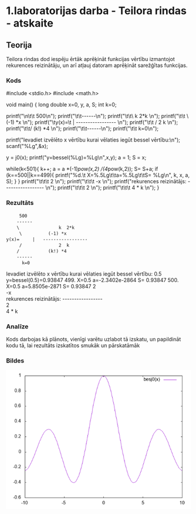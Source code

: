 # 1.laboratorijas darba - Teilora rindas - atskaite

## Teorija
Teilora rindas dod iespēju ērtāk aprēķināt funkcijas vērtību izmantojot rekurences reizinātāju,
un arī atļauj datoram aprēķināt sarežģītas funkcijas. 

### Kods
#include <stdio.h>
#include <math.h>

void main() {
 long double x=0, y, a, S;
 int k=0;

 printf("\n\t\t 500\n");
 printf("\t\t------\n");
 printf("\t\t\\               k  2*k    \n");
 printf("\t\t \\          (-1) *x       \n");
 printf("\ty(x)=\t  |   -----------------  \n");
 printf("\t\t /              2  k       \n");
 printf("\t\t/           (k!) *4        \n");
 printf("\t\t------\n");
 printf("\t\t  k=0\n");

 printf("Ievadiet izvēlēto x vērtību kurai vēlaties iegūt bessel vērtību:\n");
 scanf("%Lg",&x);

 y = j0(x);
 printf("y=bessel(%Lg)=%Lg\n",x,y);
 a = 1;
 S = x;

while(k<501){
 k++;
 a = a *(-1)*pow(x,2) /(4*pow(k,2));
 S= S+a;
 if (k==500||k==499){
  printf("%d.\t X=%.5Lg\t\ta=%.5Lg\t\tS= %Lg\n", k, x, a, S);
  }
 }
printf("\t\t\t         2      \n");
printf("\t\t\t       -x       \n");
printf("rekurences reizinātājs: -----------------   \n");
printf("\t\t\t           2    \n");
printf("\t\t\t      4 * k     \n");
}

### Rezultāts

		 500
		------
		\               k  2*k    
		 \          (-1) *x       
	y(x)=	  |   ----------------- 
		 /              2  k      
		/           (k!) *4       
		------
		  k=0
Ievadiet izvēlēto x vērtību kurai vēlaties iegūt bessel vērtību:
0.5
y=bessel(0.5)=0.93847
499.	 X=0.5	a=-2.3402e-2864	S= 0.93847
500.	 X=0.5	a=5.8505e-2871	S= 0.93847
                                 2      
                               -x       
rekurences reizinātājs: -----------------   
                                   2    
                              4 * k     

### Analīze
Kods darbojas kā plānots, vienīgi varētu uzlabot tā izskatu, un papildināt kodu tā, lai rezultāts izskatītos
smukāk un pārskatāmāk
### Bildes
![Beseļa funkcijas attēlojums](https://github.com/ReinisPastars/RTR105/blob/master/darbi/1ld_series/bessel.png?raw=true)
